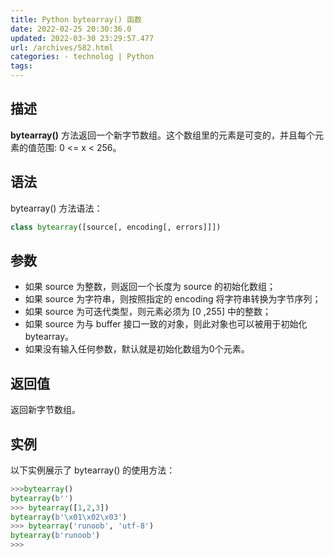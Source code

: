 ```yaml
---
title: Python bytearray() 函数
date: 2022-02-25 20:30:36.0
updated: 2022-03-30 23:29:57.477
url: /archives/582.html
categories: - technolog | Python
tags: 
---
```




## 描述

**bytearray()** 方法返回一个新字节数组。这个数组里的元素是可变的，并且每个元素的值范围: 0 <= x < 256。

## 语法

bytearray() 方法语法：

```python
class bytearray([source[, encoding[, errors]]])
```

## 参数

*   如果 source 为整数，则返回一个长度为 source 的初始化数组；
*   如果 source 为字符串，则按照指定的 encoding 将字符串转换为字节序列；
*   如果 source 为可迭代类型，则元素必须为 \[0 ,255\] 中的整数；
*   如果 source 为与 buffer 接口一致的对象，则此对象也可以被用于初始化 bytearray。
*   如果没有输入任何参数，默认就是初始化数组为0个元素。

## 返回值

返回新字节数组。

## 实例

以下实例展示了 bytearray() 的使用方法：

```python
>>>bytearray()
bytearray(b'')
>>> bytearray([1,2,3])
bytearray(b'\x01\x02\x03')
>>> bytearray('runoob', 'utf-8')
bytearray(b'runoob')
>>>
```